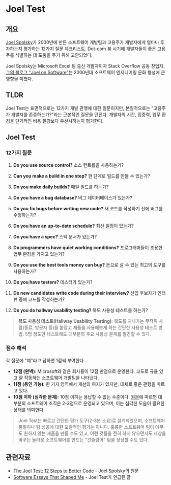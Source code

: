 # Joel Test

## 개요

[Joel Spolsky](https://en.wikipedia.org/wiki/Joel_Spolsky)가 2000년에 만든 소프트웨어 개발팀과 고용주가 개발자에게 얼마나 투자하는지 평가하는 12가지 질문 체크리스트. Dot-com 붐 시기에 개발자들이 좋은 고용주를 식별하는 데 도움을 주기 위해 고안되었다.

Joel Spolsky는 Microsoft Excel 팀 출신 개발자이자 Stack Overflow 공동 창업자. [그의 블로그 "Joel on Software"](https://www.joelonsoftware.com/)는 2000년대 소프트웨어 엔지니어링 문화 형성에 큰 영향을 미쳤다.

## TLDR

Joel Test는 표면적으로는 12가지 개발 관행에 대한 질문이지만, 본질적으로는 "고용주가 개발자를 존중하는가?"라는 근본적인 질문을 던진다. 개발자의 시간, 집중력, 업무 환경을 단기적인 비용 절감보다 우선시하는지 평가한다.

## Joel Test

### 12가지 질문

1. **Do you use source control?**
   소스 컨트롤을 사용하는가?

2. **Can you make a build in one step?**
   한 단계로 빌드를 만들 수 있는가?

3. **Do you make daily builds?**
   매일 빌드를 하는가?

4. **Do you have a bug database?**
   버그 데이터베이스가 있는가?

5. **Do you fix bugs before writing new code?**
   새 코드를 작성하기 전에 버그를 수정하는가?

6. **Do you have an up-to-date schedule?**
   최신 일정이 있는가?

7. **Do you have a spec?**
   스펙 문서가 있는가?

8. **Do programmers have quiet working conditions?**
   프로그래머들이 조용한 업무 환경을 가지고 있는가?

9. **Do you use the best tools money can buy?**
   돈으로 살 수 있는 최고의 도구를 사용하는가?

10. **Do you have testers?**
    테스터가 있는가?

11. **Do new candidates write code during their interview?**
    신입 후보자가 인터뷰 중에 코드를 작성하는가?

12. **Do you do hallway usability testing?**
    복도 사용성 테스트를 하는가?

> **복도 사용성 테스트(Hallway Usability Testing)**: 복도를 지나가는 무작위 사람(동료, 방문자 등)을 붙잡고 제품을 사용해보게 하는 간단한 사용성 테스트 방법. 5명 정도만 테스트해도 대부분의 주요 사용성 문제를 발견할 수 있다.

### 점수 해석

각 질문에 "예"라고 답하면 1점씩 부여한다.

- **12점 (완벽)**: Microsoft와 같은 회사들이 12점 만점으로 운영한다. 고도로 규율 있고 잘 작동하는 소프트웨어 개발팀을 나타낸다.
- **11점 (용인 가능)**: 한 가지 영역에서 개선의 여지가 있지만, 대체로 좋은 관행을 따르고 있다.
- **10점 이하 (심각한 문제)**: 10점 이하는 용납할 수 없는 수준이다. [원문](https://www.joelonsoftware.com/2000/08/09/the-joel-test-12-steps-to-better-code/)에 따르면 대부분의 소프트웨어 조직은 2-3점으로 운영되고 있으며, 이는 심각한 도움이 필요한 상태를 의미한다.

> Joel Test는 빠르고 간단한 평가 도구(2-3분 소요)로 설계되었으며, 소프트웨어 품질이나 팀 성공에 대한 포괄적인 평가는 아니다. 훌륭한 소프트웨어 팀이 아무도 원하지 않는 제품을 만들 수도 있고, 이런 것들을 전혀 하지 않으면서도 세상을 바꾸는 놀라운 소프트웨어를 만드는 "건슬링어" 팀을 상상할 수도 있다.

## 관련자료

- [The Joel Test: 12 Steps to Better Code](https://www.joelonsoftware.com/2000/08/09/the-joel-test-12-steps-to-better-code/) - Joel Spolsky의 원문
- [Software Essays That Shaped Me](https://refactoringenglish.com/blog/software-essays-that-shaped-me/) - Joel Test가 언급된 글
